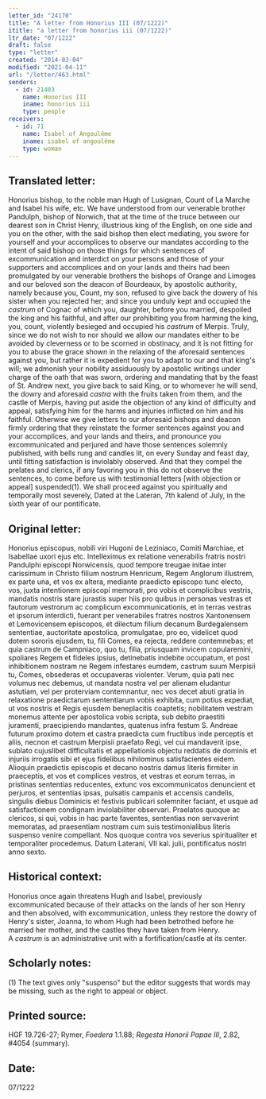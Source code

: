 ```yaml
---
letter_id: "24170"
title: "A letter from Honorius III (07/1222)"
ititle: "a letter from honorius iii (07/1222)"
ltr_date: "07/1222"
draft: false
type: "letter"
created: "2014-03-04"
modified: "2021-04-11"
url: "/letter/463.html"
senders:
  - id: 21403
    name: Honorius III
    iname: honorius iii
    type: people
receivers:
  - id: 71
    name: Isabel of Angoulême
    iname: isabel of angoulême
    type: woman
---
```

<h2> Translated letter:</h2><p>Honorius bishop, to the noble man Hugh of Lusignan, Count of La Marche and Isabel his wife, etc. We have understood from our venerable brother Pandulph, bishop of Norwich, that at the time of the truce between our dearest son in Christ Henry, illustrious king of the English, on one side and you on the other, with the said bishop then elect mediating, you swore for yourself and your accomplices to observe our mandates according to the intent of said bishop on those things for which sentences of excommunication and interdict on your persons and those of your supporters and accomplices and on your lands and theirs had been promulgated by our venerable brothers the bishops of Orange and Limoges and our beloved son the deacon of Bourdeaux, by apostolic authority, namely because you, Count, my son, refused to give back the dowery of his sister when you rejected her; and since you unduly kept and occupied the <em>castrum</em>&nbsp;of Cognac of which you, daughter, before you married, despoiled the king and his faithful, and after our prohibiting you from harming the king, you, count, violently besieged and occupied his <em>castrum</em>&nbsp;of Merpis. Truly, since we do not wish to nor should we allow our mandates either to be avoided by cleverness or to be scorned in obstinacy, and it is not fitting for you to abuse the grace shown in the relaxing of the aforesaid sentences against you, but rather it is expedient for you to adapt to our and that king's will; we admonish your nobility assiduously by apostolic writings under charge of the oath that was sworn, ordering and mandating that by the feast of St. Andrew next, you give back to said King, or to whomever he will send, the dowry and aforesaid <em>castra&nbsp;</em>with the fruits taken from them, and the castle of Merpis, having put aside the objection of any kind of difficulty and appeal, satisfying him for the harms and injuries inflicted on him and his faithful. Otherwise we give letters to our aforesaid bishops and deacon firmly ordering that they reinstate the former sentences against you and your accomplices, and your lands and theirs, and pronounce you excommunicated and perjured and have those sentences solemnly published, with bells rung and candles lit, on every Sunday and feast day, until fitting satisfaction is inviolably observed. And that they compel the prelates and clerics, if any favoring you in this do not observe the sentences, to come before us with testimonial letters [with objection or appeal] suspended(1). We shall proceed against you spiritually and temporally most severely, Dated at the Lateran, 7th kalend of July, in the sixth year of our pontificate.</p><h2 class="mt-4"> Original letter:</h2>Honorius episcopus, nobili viri Hugoni de Leziniaco, Comiti Marchiae, et Isabellae uxori ejus etc.  Intelleximus ex relatione venerabilis fratris nostri Pandulphi episcopi Norwicensis, quod tempore treugae initae inter carissimum in Christo filium nostrum Henricum, Regem Anglorum illustrem, ex parte una, et vos ex altera, mediante praedicto episcopo tunc electo, vos, juxta intentionem episcopi memorati, pro vobis et complicibus vestris, mandatis nostris stare jurastis super hiis pro quibus in personas vestras et fautorum vestrorum ac complicum excommunicationis, et in terras vestras et ipsorum interdicti, fuerant per venerabiles fratres nostros Xantonensem et Lemovicensem episcopos, et dilectum filium decanum Burdegalensem sententiae, auctoritate apostolica, promulgatae, pro eo, videlicet quod dotem sororis ejusdem, tu, fili Comes, ea rejecta, reddere contemnebas; et quia castrum de Campniaco, quo tu, filia, priusquam invicem copularemini, spoliares Regem et fideles ipsius, detinebatis indebite occupatum, et post inhibitionem nostram ne Regem infestares eumdem, castrum suum Merpisii tu, Comes, obsederas et occupaveras violenter.
Verum, quia pati nec volumus nec debemus, ut mandata nostra vel per alienam eludantur astutiam, vel per proterviam contemnantur, nec vos decet abuti gratia in relaxatione praedictarum sententiarum vobis exhibita, cum potius expediat, ut vos nostris et Regis ejusdem beneplacitis coaptetis; nobilitatem vestram monemus attente per apostolica vobis scripta, sub debito praestiti juramenti, praecipiendo mandantes, quatenus infra festum S. Andreae futurum proximo dotem et castra praedicta cum fructibus inde perceptis et aliis, necnon et castrum Merpisii praefato Regi, vel cui mandaverit ipse, sublato cujuslibet difficultatis et appellationis objectu reddatis de dominis et injuriis irrogatis sibi et ejus fidelibus nihilominus satisfacientes eidem.  Alioquin praedictis episcopis et decano nostris damus literis firmiter in praeceptis, et vos et complices vestros, et vestras et eorum terras, in pristinas sententias reducentes, extunc vos excommunicatos denuncient et perjuros, et sententias ipsas, pulsatis campanis et accensis candelis, singulis diebus Dominicis et festivis publicari solemniter faciant, et usque ad satisfactionem condignam inviolabiliter observari.  Praelatos quoque ac clericos, si qui, vobis in hac parte faventes, sententias non servaverint memoratas, ad praesentiam nostram cum suis testimonialibus literis suspenso venire compellant.  Nos quoque contra vos severius spiritualiter et temporaliter procedemus.
Datum Laterani, VII kal. julii, pontificatus nostri anno sexto.
<h2 class="mt-4"> Historical context:</h2><p>Honorius once again threatens Hugh and Isabel, previously excommunicated because of their attacks on the lands of her son Henry and then absolved, with excommunication, unless they restore the dowry of Henry's sister, Joanna, to whom Hugh had been betrothed before he married her mother, and the castles they have taken from Henry. A&nbsp;<em>castrum</em>&nbsp;is an administrative unit with a fortification/castle at its center.</p><h2 class="mt-4"> Scholarly notes:</h2>(1) The text gives only "suspenso" but the editor suggests that words may be missing, such as the right to appeal or object.
<h2 class="mt-4"> Printed source:</h2><p>HGF 19.726-27; Rymer, <em>Foedera</em> 1.1.88; <em>Regesta Honorii Papae III</em>, 2.82, #4054 (summary).</p><h2 class="mt-4"> Date:</h2>07/1222